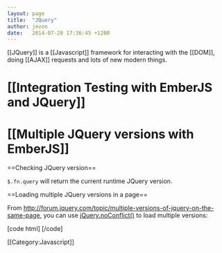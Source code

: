 ```yaml
---
layout: page
title:  "JQuery"
author: jevon
date:   2014-07-28 17:36:45 +1200
---
```


[[JQuery]] is a [[Javascript]] framework for interacting with the [[DOM]], doing [[AJAX]] requests and lots of new modern things.

# [[Integration Testing with EmberJS and JQuery]]
# [[Multiple JQuery versions with EmberJS]]

==Checking JQuery version==

`$.fn.query` will return the current runtime JQuery version.

==Loading multiple JQuery versions in a page==

From http://forum.jquery.com/topic/multiple-versions-of-jquery-on-the-same-page, you can use <a href="http://api.jquery.com/jquery.noconflict/">jQuery.noConflict()</a> to load multiple versions:

[code html]
    <script src='jquery-1.3.2.js'></script>
    <script>
    var jq132 = jQuery.noConflict();
    </script>
    <script src='jquery-1.4.2.js'></script>
    <script>
    var jq142 = jQuery.noConflict();
    </script>
[/code]

[[Category:Javascript]]